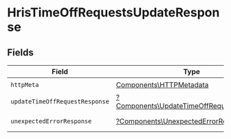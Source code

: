 # HrisTimeOffRequestsUpdateResponse


## Fields

| Field                                                                                               | Type                                                                                                | Required                                                                                            | Description                                                                                         |
| --------------------------------------------------------------------------------------------------- | --------------------------------------------------------------------------------------------------- | --------------------------------------------------------------------------------------------------- | --------------------------------------------------------------------------------------------------- |
| `httpMeta`                                                                                          | [Components\HTTPMetadata](../../Models/Components/HTTPMetadata.md)                                  | :heavy_check_mark:                                                                                  | N/A                                                                                                 |
| `updateTimeOffRequestResponse`                                                                      | [?Components\UpdateTimeOffRequestResponse](../../Models/Components/UpdateTimeOffRequestResponse.md) | :heavy_minus_sign:                                                                                  | TimeOffRequests                                                                                     |
| `unexpectedErrorResponse`                                                                           | [?Components\UnexpectedErrorResponse](../../Models/Components/UnexpectedErrorResponse.md)           | :heavy_minus_sign:                                                                                  | Unexpected error                                                                                    |